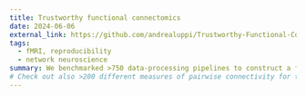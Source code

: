 ```yaml
---
title: Trustworthy functional connectomics
date: 2024-06-06
external_link: https://github.com/andrealuppi/Trustworthy-Functional-Connectomics
tags:
  - fMRI, reproducibility
  - network neuroscience
summary: We benchmarked >750 data-processing pipelines to construct a functional connectivity network from fMRI data. 
# Check out also >200 different measures of pairwise connectivity for the brain [repo](https://github.com/netneurolab/liu_fc-pyspi) [Nature Methods paper](https://doi.org/10.1038/s41592-025-02704-4)
---
```

<!--more-->
